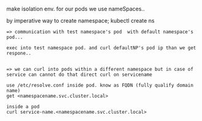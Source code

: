 make isolation env. for our pods we use nameSpaces..

by imperative way to create namespace;
    kubectl create ns <nameSpace-name>



    => communication with test namespace's pod  with default namespace's pod...

    exec into test namespace pod. and curl defaultNP's pod ip than we get respone..


    => we can curl into pods within a different namespace but in case of service can cannot do that direct curl on servicename

    use /etc/resolve.conf inside pod. know as FQDN (fully qualify domain name)
    get <namespacename.svc.cluster.local>

    inside a pod
    curl service-name.<namespacename.svc.cluster.local>